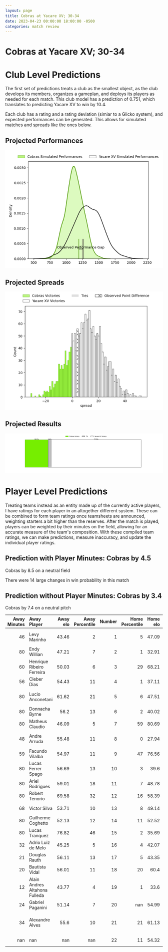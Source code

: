 ```yaml
---  
layout: page  
title: Cobras at Yacare XV; 30-34  
date: 2023-04-23 00:00:00 18:00:00 -0500  
categories: match review  
---
```

# Cobras at Yacare XV; 30-34

# Club Level Predictions


The first set of predictions treats a club as the smallest object, as the club develops its members, organizes a gameplan, and deploys its players as needed for each match. This club model has a prediction of 0.751, which translates to predicting Yacare XV to win by 10.4.

Each club has a rating and a rating deviation (simiar to a Glicko system), and expected performances can be generated. This allows for simulated matches and spreads like the ones below.
## Projected Performances


![Projected Performances](plots/performances_2023-04-23-YacareXV-Cobras.png)
## Projected Spreads


![Projected Spreads](plots/spreads_2023-04-23-YacareXV-Cobras.png)
## Projected Results


![Projected Results](plots/resultbar_2023-04-23-YacareXV-Cobras.png)
# Player Level Predictions


Treating teams instead as an entity made up of the currently active players, I have ratings for each player in an altogether different system. These can be combined to form team ratings once teamsheets are announced, weighting starters a bit higher than the reserves. After the match is played, players can be weighted by their minutes on the field, allowing for an accurate measure of the team's composition. With these compiled team ratings, we can make predictions, measure inaccuracy, and update the individual player ratings.
## Prediction with Player Minutes: Cobras by 4.5


Cobras by 8.5 on a neutral field

There were 14 large changes in win probability in this match
## Prediction without Player Minutes: Cobras by 3.4


Cobras by 7.4 on a neutral pitch



|   Away Minutes | Away Player                   |   Away elo |   Away Percentile |   Number |   Home Percentile |   Home elo | Home Player             |   Home Minutes |
|---------------:|:------------------------------|-----------:|------------------:|---------:|------------------:|-----------:|:------------------------|---------------:|
|             46 | Levy Marinho                  |      43.46 |                 2 |        1 |                 5 |      47.09 | Lucas Noguera Paz       |             56 |
|             80 | Endy Willian                  |      47.21 |                 7 |        2 |                 1 |      32.91 | Mariano Muntaner        |             56 |
|             60 | Henrique Ribeiro Ferreira     |      50.03 |                 6 |        3 |                29 |      68.21 | Facundo Pomponio        |             65 |
|             56 | Cleber Dias                   |      54.43 |                11 |        4 |                 1 |      37.11 | Ignacio Martinez        |             59 |
|             80 | Lucio Anconetani              |      61.62 |                21 |        5 |                 6 |      47.51 | Mariano Garcete Elli    |             80 |
|             80 | Donnacha Byrne                |      56.2  |                13 |        6 |                 2 |      40.02 | Felipe Villagran        |             51 |
|             80 | Matheus Claudio               |      46.09 |                 5 |        7 |                59 |      80.69 | Felipe Puertas          |             80 |
|             48 | Andre Arruda                  |      55.48 |                11 |        8 |                 0 |      27.94 | Juan Cruz Perez Rachel  |             80 |
|             59 | Facundo Vilalba               |      54.97 |                11 |        9 |                47 |      76.56 | Ignacio Inchauspe       |             80 |
|             80 | Lucas Ferrer Spago            |      56.69 |                13 |       10 |                 3 |      39.6  | Federico Cacciabúe      |             25 |
|             80 | Ariel Rodrigues               |      59.01 |                18 |       11 |                 7 |      48.78 | Arturo Lopez            |             80 |
|             80 | Robert Tenorio                |      69.58 |                32 |       12 |                16 |      58.39 | Sebastian Urbieta       |             80 |
|             68 | Victor Silva                  |      53.71 |                10 |       13 |                 8 |      49.14 | Ramiro Amarilla         |             80 |
|             80 | Guilherme Coghetto            |      52.13 |                12 |       14 |                11 |      52.52 | Federico Gauna          |             65 |
|             80 | Lucas Tranquez                |      76.82 |                46 |       15 |                 2 |      35.69 | Tomas McCall            |             80 |
|             32 | Adrio Luiz de Melo            |      45.25 |                 5 |       16 |                 4 |      42.07 | Estanislao Gomez        |             55 |
|             21 | Douglas Rauth                 |      56.11 |                13 |       17 |                 5 |      43.35 | Marcos Riquelme         |             29 |
|             20 | Bautista Vidal                |      56.01 |                11 |       18 |                20 |      60.4  | Emilio Gorostiaga       |             24 |
|             12 | Alain Andres Altahona Fulleda |      43.77 |                 4 |       19 |                 1 |      33.6  | Julian Martin           |             24 |
|             24 | Gabriel Paganini              |      51.14 |                 7 |       20 |               nan |      54.99 | Alvaro Baez             |             21 |
|             34 | Alexandre Alves               |      55.6  |                10 |       21 |                21 |      61.13 | Juan David Agudelo Rojo |             15 |
|            nan | nan                           |     nan    |               nan |       22 |                11 |      54.32 | Estefano Aranda         |             15 |

